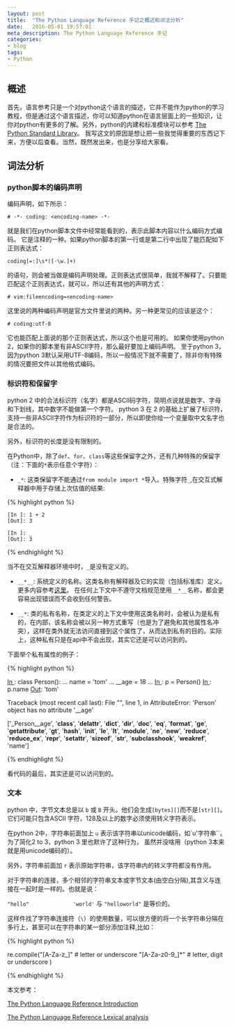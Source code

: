 ```yaml
---
layout: post
title:  "The Python Language Reference 手记之概述和词法分析"
date:   2016-05-01 19:57:01
meta_description: The Python Language Reference 手记
categories:
- blog
tags:
- Python
---
```


## 概述

首先，语言参考只是一个对python这个语言的描述，它并不能作为python的学习教程，但是通过这个语言描述，你可以知道python在语言层面上的一些知识，让你对python有更多的了解。另外，python的内建和标准模块可以参考 [The Python Standard Library][stdlib]。
我写这文的原因是想让把一些我觉得重要的东西记下来，方便以后查看。当然，既然发出来，也是分享给大家看。


## 词法分析

### python脚本的编码声明

编码声明，如下所示：

    # -*- coding: <encoding-name> -*-
   
就是我们在python脚本文件中经常能看到的，表示此脚本内容以什么编码方式编码。
它是注释的一种。如果python脚本的第一行或是第二行中出现了能匹配如下正则表达式：

    coding[=:]\s*([-\w.]+)

的语句，则会被当做是编码声明处理。正则表达式很简单，我就不解释了。只要能匹配这个正则表达式，就可以，所以还有其他的声明方式：

    # vim:fileencoding=<encoding-name>

这里说的两种编码声明是官方文件里说的两种。另一种更常见的应该是这个：

    # coding:utf-8

它也能匹配上面说的那个正则表达式，所以这个也是可用的。
如果你使用python 2，如果你的脚本里有非ASCII字符，那么最好要加上编码声明。
至于python 3，因为python 3默认采用UTF-8编码，所以一般情况下就不需要了，除非你有特殊的情况要把文件以其他格式编码。

### 标识符和保留字

python 2 中的合法标识符（名字）都是ASCII码字符，简明点说就是数字、字母和下划线，其中数字不能做第一个字符。
python 3 在 2 的基础上扩展了标识符，支持一些非ASCII字符作为标识符的一部分，所以即使你给一个变量取中文名字也是合法的。

另外，标识符的长度是没有限制的。

在Python中，除了`def`、`for`、`class`等这些保留字之外，还有几种特殊的保留字（注：下面的`*`表示任意个字符）：

* `_*`: 这类保留字不能通过`from module import *`导入。特殊字符`_`,在交互式解释器中用于存储上次估值的结果:

{% highlight python %}

    [In ]: 1 + 2
    [Out]: 3

    [In ]: _
    [Out]: 3

{% endhighlight %}

当不在交互解释器环境中时，`_`是没有定义的。

* `__*__`: 系统定义的名称。这类名称有解释器及它的实现（包括标准库）定义。更多内容参考[这里][specialnames]。
在任何上下文中不遵守文档规范使用`__*__`名称，都会更容易出现错误而不会收到任何警告。

* `__*`: 类的私有名称，在类定义的上下文中使用这类名称时，会被认为是私有的，在内部，该名称会被以另一种方式重写（也是为了避免和其他属性名冲突），这样在类外就无法访问直接到这个属性了，从而达到私有的目的。实际上，这种私有只是在api中不会出现，其实它还是可以访问到的。

下面举个私有属性的例子：

{% highlight python %}

[In ]: class Person():
...        name = 'tom'
...        __age = 18
... 
[In ]: p = Person()
[In ]: p.name
[Out]: 'tom'

[In ]: p.__age
Traceback (most recent call last):
File "<stdin>", line 1, in <module>
AttributeError: 'Person' object has no attribute '__age'

[In ]: dir(p)
['_Person__age', '__class__', '__delattr__', '__dict__', '__dir__', '__doc__', '__eq__', '__format__', '__ge__', '__getattribute__', '__gt__', '__hash__', '__init__', '__le__', '__lt__', '__module__', '__ne__', '__new__', '__reduce__', '__reduce_ex__', '__repr__', '__setattr__', '__sizeof__', '__str__', '__subclasshook__', '__weakref__', 'name']

[In ]: p._Person__age
[Out]: 18

{% endhighlight %}

看代码的最后，其实还是可以访问到的。


### 文本

python 中，字节文本总是以 `b` 或 `B` 开头。他们会生成`[bytes][]`而不是`[str][]`。它们可能只包含ASCII 字符，128及以上的数字必须使用转义字符表示。

在python 2中，字符串前面加上 `u` 表示该字符串以unicode编码，如`u'字符串``。为了简化2 to 3，python 3 里也默许了这种行为，
虽然并没啥用（python 3本来就是用unicode编码的）。

另外，字符串前面加 `r` 表示原始字符串，该字符串内的转义字符都没有作用。

对于字符串的连接，多个相邻的字符串文本或字节文本(由空白分隔),其含义与连接在一起时是一样的。也就是说：

`"hello"              'world'` 与 `"helloworld"` 是等价的。

这样件找了字符串连接符（`\`）的使用数量，可以很方便的将一个长字符串分隔在多行上，甚至可以在字符串的某一部分添加注释,比如：

{% highlight python %}

re.compile("[A-Za-z_]"       # letter or underscore
           "[A-Za-z0-9_]*"   # letter, digit or underscore
          )

{% endhighlight %}



本文参考：

[The Python Language Reference Introduction][intr]

[The Python Language Reference Lexical analysis][lexical]


[stdlib]:  https://docs.python.org/3/library/index.html#library-index
[specialnames]: https://docs.python.org/3/reference/datamodel.html#specialnames
[bytes]: https://docs.python.org/3/library/functions.html#bytes
[str]: https://docs.python.org/3/library/stdtypes.html#str
[intr]: https://docs.python.org/3/reference/introduction.html
[lexical]: https://docs.python.org/3/reference/lexical_analysis.html